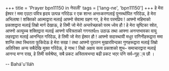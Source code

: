 +++
title = 'Prayer bpn11150 in नेपाली'
tags = ['lang-ne', 'bpn11150']
+++
हे मेरा ईश्वर ! ममा एउटा पवित्र हृदय उत्पन्न गरिदेऊ र एक शान्त अन्तःकरणलाई पुनर्स्थापित  गरिदेऊ, हे मेरा अभिलाषा ! शक्तिको आत्माद्वारा मलाई आफ्नो सेवामा ग्रहण गर, हे मेरा परमप्रिय ! आफ्नो महिमाको प्रकाशद्वारा मलाई तिम्रो मार्ग देखाऊ, हे तिमी जो मेरो अन्तरेच्छाको परम ध्येय हौ ! हे मेरा सृष्टिका स्रोत, आफ्नो अत्युच्च शक्तिद्वारा मलाई आफ्नो पवित्रताको गगनतर्पm उठाऊ तथा आफ्ना अनन्तभावका वायु लहरद्वारा मलाई आनन्दित गरिदेऊ, हे तिमी जो मेरा ईश्वर हौ ! आफ्नो सदास्थायी मधुर रागिनीहरूद्वारा ममा शान्ति तथा स्थिरता फुकिदेऊ हे मेरा सखा ! तथा आफ्नो पुरातन मुखारविन्दका गुणहरूद्वारा मलाई तिम्रो अतिरिक्त अन्य सबैदेखि मुक्त गरिदेऊ, हे नाथ ! तिम्रो अक्षय सत्व प्रकाशको शुभ– समाचारद्वारा मलाई आनन्द मग्न राख, हे तिमी सर्वश्रेष्ठ, सबै प्रकट अस्तित्वभन्दा बढी प्रकट भएर पनि सर्व–गुह््य छौ ।

-- Bahá'u'lláh

